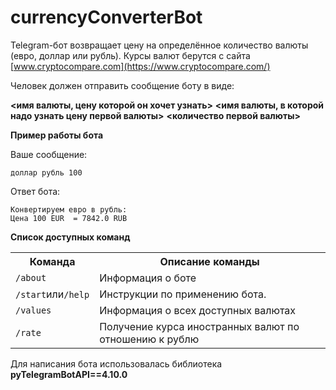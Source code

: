 # currencyConverterBot
Telegram-бот возвращает цену на определённое количество валюты (евро, доллар или рубль).
Курсы валют берутся с сайта [www.cryptocompare.com](https://www.cryptocompare.com/)

Человек должен отправить сообщение боту в виде: 

**<имя валюты, цену которой он хочет узнать>** 
**<имя валюты, в которой надо узнать цену первой валюты>** **<количество первой валюты>**

**Пример работы бота**

Ваше сообщение:
```
доллар рубль 100
```

Ответ бота:
```
Конвертируем евро в рубль: 
Цена 100 EUR  = 7842.0 RUB
```

**Список доступных команд**

<table>
  <tr>
    <th>Команда</th>
    <th>Описание команды</th>
  </tr>
   <tr>
    <td><code>/about</code></td>
    <td>Информация о боте</td>
  </tr>
   <tr>
    <td><code>/start</code>или<code>/help</code></td>
    <td>Инструкции по применению бота.</td>
  </tr>
  <tr>
    <td><code>/values</code></td>
    <td>Информация о всех доступных валютах</td>
  </tr>
  <tr>
    <td><code>/rate</code></td>
    <td>Получение курса иностранных валют по отношению к рублю</td>
  </tr>
</table>

Для написания бота использовалась библиотека **pyTelegramBotAPI==4.10.0**